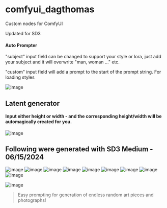 # comfyui_dagthomas

Custom nodes for ComfyUI

Updated for SD3

#### Auto Prompter

"subject" input field can be changed to support your style or lora, just add your subject and it will overwrite "man, woman ..." etc.

"custom" input field will add a prompt to the start of the prompt string. For loading styles

![image](https://github.com/dagthomas/comfyui_dagthomas/assets/4311672/2c6e7418-51a6-465c-8573-36f36300e8a6)

## Latent generator
#### Input either height or width - and the corresponding height/width will be automagically created for you.
![image](https://github.com/dagthomas/comfyui_dagthomas/assets/4311672/4dd9a58b-d6ea-44c9-ab6c-aa36ceab1248)

## Following were generated with SD3 Medium - 06/15/2024

![image](https://github.com/dagthomas/comfyui_dagthomas/assets/4311672/94c76273-0a16-450a-876c-9eb515d995d5)
![image](https://github.com/dagthomas/comfyui_dagthomas/assets/4311672/37924320-6b46-48fb-9c5d-a24da2d3fd4c)
![image](https://github.com/dagthomas/comfyui_dagthomas/assets/4311672/c4c526d2-e28e-402b-850b-8819e26c18b6)
![image](https://github.com/dagthomas/comfyui_dagthomas/assets/4311672/3eec5c3c-04ba-4dc8-91cd-a62a4cebdf4f)
![image](https://github.com/dagthomas/comfyui_dagthomas/assets/4311672/ce261e77-e5c7-4e13-adbc-06395d368d92)
![image](https://github.com/dagthomas/comfyui_dagthomas/assets/4311672/d6baef86-9671-49f4-b250-9cfb494f6d62)
![image](https://github.com/dagthomas/comfyui_dagthomas/assets/4311672/cdc55ab4-3487-410e-a9d7-d1e46102eb32)
![image](https://github.com/dagthomas/comfyui_dagthomas/assets/4311672/70f19d3f-310d-42c0-b8b5-be6437717d9c)
![image](https://github.com/dagthomas/comfyui_dagthomas/assets/4311672/16a06a30-9943-4a03-a3e7-ee48c8ebbc9e)



![image](https://github.com/dagthomas/comfyui_dagthomas/assets/4311672/571659ab-4c60-41af-ac62-ca087615a531)



> Easy prompting for generation of endless random art pieces and photographs!
